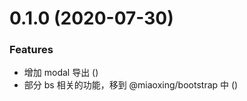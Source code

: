 # 0.1.0 (2020-07-30)


### Features

* 增加 modal 导出 ([](https://github.com/miaoxing/mxjs-bootstrap/commit/))
* 部分 bs 相关的功能，移到 @miaoxing/bootstrap 中 ([](https://github.com/miaoxing/mxjs-bootstrap/commit/))
